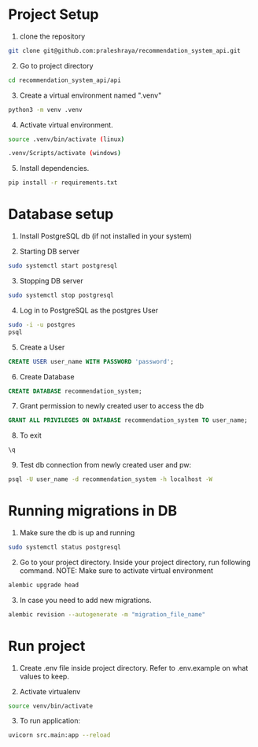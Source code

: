 # Project Setup
1. clone the repository
``` bash
git clone git@github.com:praleshraya/recommendation_system_api.git
```
2. Go to project directory
```bash
cd recommendation_system_api/api
```

3. Create a virtual environment named ".venv"
```bash
python3 -m venv .venv
```

4. Activate virtual environment.
```bash
source .venv/bin/activate (linux)

.venv/Scripts/activate (windows)
```

5. Install dependencies.
```bash
pip install -r requirements.txt
```


# Database setup
1. Install PostgreSQL db (if not installed in your system)

2. Starting DB server
```bash
sudo systemctl start postgresql
```

3. Stopping DB server
```bash
sudo systemctl stop postgresql
```

4. Log in to PostgreSQL as the postgres User
```bash
sudo -i -u postgres
psql
```
5. Create a User
```sql
CREATE USER user_name WITH PASSWORD 'password';
```

6. Create Database
```sql
CREATE DATABASE recommendation_system;
```

7. Grant permission to newly created user to access the db
```sql
GRANT ALL PRIVILEGES ON DATABASE recommendation_system TO user_name;
```
8. To exit
```sql
\q
```

9. Test db connection from newly created user and pw:
```bash
psql -U user_name -d recommendation_system -h localhost -W
```

# Running migrations in DB
1. Make sure the db is up and running
```bash
sudo systemctl status postgresql
```

2. Go to your project directory. Inside your project directory, run following command. NOTE: Make sure to activate virtual environment
```bash
alembic upgrade head
```

3. In case you need to add new migrations.
```bash
alembic revision --autogenerate -m "migration_file_name"
```

# Run project
1. Create .env file inside project directory. Refer to .env.example on what values to keep.

2. Activate virtualenv
```bash
source venv/bin/activate
```

3. To run application:
```bash
uvicorn src.main:app --reload
```
